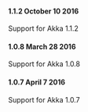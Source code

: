 #### 1.1.2 October 10 2016 ####

Support for Akka 1.1.2

#### 1.0.8 March 28 2016 ####

Support for Akka 1.0.8

#### 1.0.7 April 7 2016 ####

Support for Akka 1.0.7